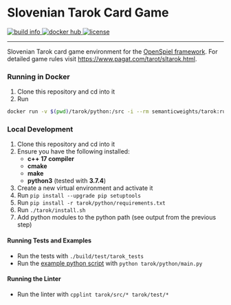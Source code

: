# Slovenian Tarok Card Game
<a href="https://circleci.com/gh/semanticweights/tarok">
  <img src="https://img.shields.io/circleci/build/github/semanticweights/tarok?style=flat-square" alt="build info"/>
</a>
<a href="https://hub.docker.com/repository/docker/semanticweights/tarok/tags">
  <img src="https://img.shields.io/docker/pulls/semanticweights/tarok?color=ff69b4&style=flat-square" alt="docker hub"/>
</a>
<a href="https://github.com/semanticweights/tarok/blob/master/LICENSE">
  <img src="https://img.shields.io/github/license/semanticweights/tarok?color=blue&style=flat-square" alt="license"/>
</a>

---

Slovenian Tarok card game environment for the [OpenSpiel framework](https://github.com/deepmind/open_spiel). For detailed game rules visit https://www.pagat.com/tarot/sltarok.html.

### Running in Docker
1. Clone this repository and cd into it
2. Run
```bash
docker run -v $(pwd)/tarok/python:/src -i --rm semanticweights/tarok:run-5dd69a1 python3 /src/main.py
```

### Local Development
1. Clone this repository and cd into it
2. Ensure you have the following installed:
    - **c++ 17 compiler**
    - **cmake**
    - **make**
    - **python3** (tested with **3.7.4**)
3. Create a new virtual environment and activate it
4. Run `pip install --upgrade pip setuptools`
5. Run `pip install -r tarok/python/requirements.txt`
6. Run `./tarok/install.sh`
7. Add python modules to the python path (see output from the previous step)

#### Running Tests and Examples
- Run the tests with `./build/test/tarok_tests`
- Run the [example python script](tarok/python/main.py) with `python tarok/python/main.py`

#### Running the Linter
- Run the linter with `cpplint tarok/src/* tarok/test/*`
